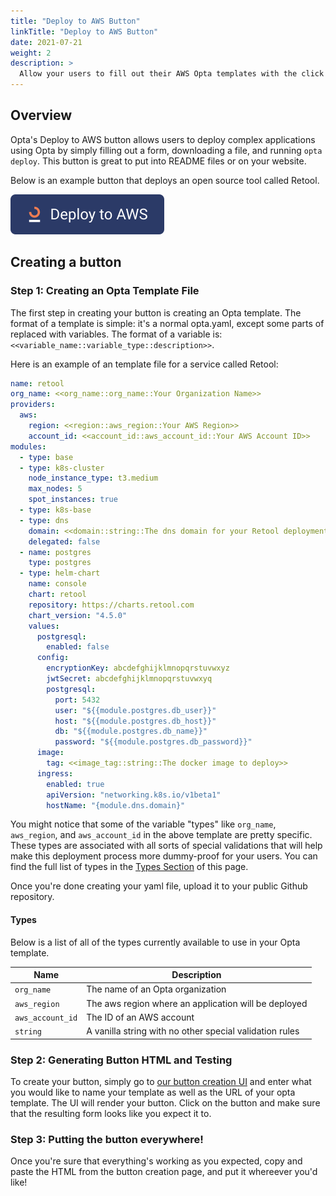 ```yaml
---
title: "Deploy to AWS Button"
linkTitle: "Deploy to AWS Button"
date: 2021-07-21
weight: 2
description: >
  Allow your users to fill out their AWS Opta templates with the click of a button.
---
```


## Overview

Opta's Deploy to AWS button allows users to deploy complex applications using Opta by simply filling out a form, downloading a file, and running `opta deploy`. This button is great to put into README files or on your website.

Below is an example button that deploys an open source tool called Retool.

[![Deploy to AWS Button](https://raw.githubusercontent.com/run-x/opta/main/assets/deploy-to-aws-button.svg)](https://app.runx.dev/deploy-with-aws?url=https%3A%2F%2Fgithub.com%2Frun-x%2Ftest-opta-template%2Fblob%2Fmain%2Fopta%2Ftemplate.yaml&name=Retool)

## Creating a button

### Step 1: Creating an Opta Template File

The first step in creating your button is creating an Opta template. The format of a template is simple: it's a normal opta.yaml, except some parts of replaced with variables. The format of a variable is: `<<variable_name::variable_type::description>>`.

Here is an example of an template file for a service called Retool:

```yaml
name: retool
org_name: <<org_name::org_name::Your Organization Name>>
providers:
  aws:
    region: <<region::aws_region::Your AWS Region>>
    account_id: <<account_id::aws_account_id::Your AWS Account ID>>
modules:
  - type: base
  - type: k8s-cluster
    node_instance_type: t3.medium
    max_nodes: 5
    spot_instances: true
  - type: k8s-base
  - type: dns
    domain: <<domain::string::The dns domain for your Retool deployment>>
    delegated: false
  - name: postgres
    type: postgres
  - type: helm-chart
    name: console
    chart: retool
    repository: https://charts.retool.com
    chart_version: "4.5.0"
    values:
      postgresql:
        enabled: false
      config:
        encryptionKey: abcdefghijklmnopqrstuvwxyz
        jwtSecret: abcdefghijklmnopqrstuvwxyq
        postgresql:
          port: 5432
          user: "${{module.postgres.db_user}}"
          host: "${{module.postgres.db_host}}"
          db: "${{module.postgres.db_name}}"
          password: "${{module.postgres.db_password}}"
      image:
        tag: <<image_tag::string::The docker image to deploy>>
      ingress:
        enabled: true
        apiVersion: "networking.k8s.io/v1beta1"
        hostName: "{module.dns.domain}"
```

You might notice that some of the variable "types" like `org_name`, `aws_region`, and `aws_account_id` in the above template are pretty specific. These types are associated with all sorts of special validations that will help make this deployment process more dummy-proof for your users. You can find the full list of types in the [Types Section](#types) of this page.

Once you're done creating your yaml file, upload it to your public Github repository.

#### Types

Below is a list of all of the types currently available to use in your Opta template.

| Name             | Description                                             |
| ---------------- | ------------------------------------------------------- |
| `org_name`       | The name of an Opta organization                        |
| `aws_region`     | The aws region where an application will be deployed    |
| `aws_account_id` | The ID of an AWS account                                |
| `string`         | A vanilla string with no other special validation rules |

### Step 2: Generating Button HTML and Testing

To create your button, simply go to [our button creation UI](https://app.runx.dev/make-aws-button) and enter what you would like to name your template as well as the URL of your opta template. The UI will render your button. Click on the button and make sure that the resulting form looks like you expect it to.

### Step 3: Putting the button everywhere!

Once you're sure that everything's working as you expected, copy and paste the HTML from the button creation page, and put it whereever you'd like!
